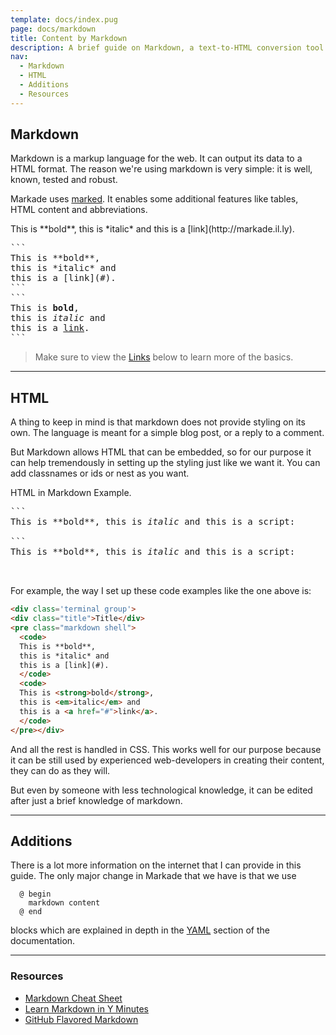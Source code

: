 ```yaml
---
template: docs/index.pug
page: docs/markdown
title: Content by Markdown
description: A brief guide on Markdown, a text-to-HTML conversion tool for web writers.
nav:
  - Markdown
  - HTML
  - Additions
  - Resources
---
```

## Markdown

Markdown is a markup language for the web. It can output its data to a HTML format.
The reason we're using markdown is very simple: it is well, known, tested and robust.

Markade uses [marked](https://github.com/chjj/marked).
It enables some additional features like tables, HTML content and abbreviations.


<div class='terminal group'>
<div class="title">This is **bold**, this is *italic* and this is a [link](http://markade.il.ly).</div><pre class="markdown shell">
```
This is **bold**,
this is *italic* and
this is a [link](#).
```
```
This is <strong>bold</strong>,
this is <em>italic</em> and
this is a <a href="#">link</a>.
```
</pre></div>

> Make sure to view the [Links](#resources) below to learn more of the basics.


---

## HTML

A thing to keep in mind is that markdown does not provide styling on its own.
The language is meant for a simple blog post, or a reply to a comment.

But Markdown allows HTML that can be embedded, so for our purpose it can help
tremendously in setting up the styling just like we want it.
You can add classnames or ids or nest as you want.

<div class='terminal group'>
<div class="title">HTML in Markdown Example.</div><pre class="markdown shell">
```
This is **bold**, this is <em>italic</em> and this is a script:
  <script>document.write(new Date())</script>
```
<div class="result">This is **bold**, this is <em>italic</em> and this is a script:
<script>document.write(new Date())</script>
</div>
</pre></div>

For example, the way I set up these code examples like the one above is:

```html
<div class='terminal group'>
<div class="title">Title</div>
<pre class="markdown shell">
  <code>
  This is **bold**,
  this is *italic* and
  this is a [link](#).
  </code>
  <code>
  This is <strong>bold</strong>,
  this is <em>italic</em> and
  this is a <a href="#">link</a>.
  </code>
</pre></div>
```

And all the rest is handled in CSS. This works well for our purpose because it can be
still used by experienced web-developers in creating their content, they can do as they will.

But even by someone with less technological knowledge, it can be edited after just a brief
knowledge of markdown.

---

## Additions

There is a lot more information on the internet that I can provide in this guide.
The only major change in Markade that we have is that we use 
````
  @ begin
    markdown content
  @ end
````
blocks
which are explained in depth in the [YAML](/docs/yaml.html) section of the documentation.

---

### Resources

* [Markdown Cheat Sheet](https://github.com/adam-p/markdown-here/wiki/Markdown-Cheatsheet)
* [Learn Markdown in Y Minutes](http://learnxinyminutes.com/docs/markdown/)
* [GitHub Flavored Markdown](https://help.github.com/articles/github-flavored-markdown/)